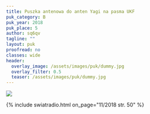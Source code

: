 ```yaml
---
title: Puszka antenowa do anten Yagi na pasma UKF
puk_category: B
puk_year: 2018
puk_place: 5
author: sq6qv
tagline: ""
layout: puk
proofread: no
classes: wide
header:
  overlay_image: /assets/images/puk/dummy.jpg
  overlay_filter: 0.5
  teaser: /assets/images/puk/dummy.jpg
---
```




![](assets/img/work-in-progress.jpg) 


{% include swiatradio.html on_page="11/2018 str. 50" %}

 








